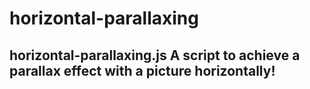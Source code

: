 # horizontal-parallaxing
## horizontal-parallaxing.js A script to achieve a parallax effect with a picture horizontally!




<script type="text/javascript" src="jquery.scrollVertical.js"></script>
<script type="text/javascript">
  $("l'element que vous voulez séléctionner").scrollVertical({
    urlImg: url_de_votre_image
  });
</script>

